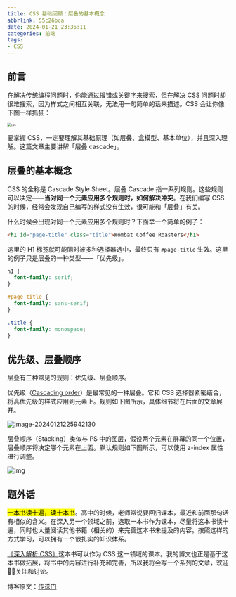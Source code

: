 ```yaml
---
title: CSS 基础回顾：层叠的基本概念
abbrlink: 55c26bca
date: 2024-01-21 23:36:11
categories: 前端
tags:
- CSS
---
```


## 前言

在解决传统编程问题时，你能通过报错或关键字来搜索，但在解决 CSS 问题时却很难搜索，因为样式之间相互关联，无法用一句简单的话来描述。CSS 会让你像下图一样抓狂：

<img src="https://blog-1256032382.cos.ap-nanjing.myqcloud.com/jpg/css.gif" alt="css" style="zoom:50%;" />

要掌握 CSS，一定要理解其基础原理（如层叠、盒模型、基本单位），并且深入理解。这篇文章主要讲解「层叠 cascade」。

## 层叠的基本概念

CSS 的全称是 Cascade Style Sheet。层叠 Cascade 指一系列规则。这些规则可以决定——**当对同一个元素应用多个规则时，如何解决冲突**。在我们编写 CSS 的时候，经常会发现自己编写的样式没有生效，很可能和「层叠」有关。

什么时候会出现对同一个元素应用多个规则时？下面举一个简单的例子：

```html
<h1 id="page-title" class="title">Wombat Coffee Roasters</h1>
```

这里的 H1 标签就可能同时被多种选择器选中，最终只有 `#page-title` 生效。这里的例子只是层叠的一种类型——「优先级」。

```css
h1 {
  font-family: serif;
}

#page-title {
  font-family: sans-serif;
}

.title {
  font-family: monospace;
}
```

## 优先级、层叠顺序

层叠有三种常见的规则：优先级、层叠顺序。

优先级（[Cascading order](https://developer.mozilla.org/en-US/docs/Web/CSS/Cascade#cascading_order)）是最常见的一种层叠。它和 CSS 选择器紧密结合，将高优先级的样式应用到元素上。规则如下图所示，具体细节将在后面的文章展开。

![image-20240121225942130](https://blog-1256032382.cos.ap-nanjing.myqcloud.com/jpg/cascading-order.png)

层叠顺序（Stacking）类似与 PS 中的图层，假设两个元素在屏幕的同一个位置，层叠顺序将决定哪个元素在上面。默认规则如下图所示，可以使用 z-index 属性进行调整。

![img](https://blog-1256032382.cos.ap-nanjing.myqcloud.com/jpg/stacking-order.png)

## 题外话

<mark>一本书读十遍，读十本书</mark>。高中的时候，老师常说要回归课本，最近和前面那句话有相似的含义。在深入另一个领域之前，选取一本书作为课本，尽量将这本书读十遍，同时也大量阅读其他书籍（相关的）来完善这本书未提及的内容。按照这样的方式学习，可以拥有一个很扎实的知识体系。

[《深入解析 CSS》](https://book.douban.com/subject/35021471/)这本书可以作为 CSS 这一领域的课本。我的博文也正是基于这本书做拓展，将书中的内容进行补充和完善，所以我将会写一个系列的文章，欢迎👏🏻关注和讨论。

博客原文：[传送门](https://chieh.wang/2024/01/21/css-basic-cascade/)